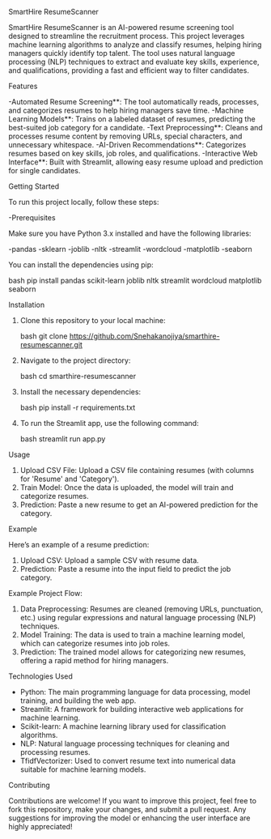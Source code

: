  SmartHire ResumeScanner

SmartHire ResumeScanner is an AI-powered resume screening tool designed to streamline the recruitment process. This project leverages machine learning algorithms to analyze and classify resumes, helping hiring managers quickly identify top talent. The tool uses natural language processing (NLP) techniques to extract and evaluate key skills, experience, and qualifications, providing a fast and efficient way to filter candidates.

 Features

-Automated Resume Screening**: The tool automatically reads, processes, and categorizes resumes to help hiring managers save time.
-Machine Learning Models**: Trains on a labeled dataset of resumes, predicting the best-suited job category for a candidate.
-Text Preprocessing**: Cleans and processes resume content by removing URLs, special characters, and unnecessary whitespace.
-AI-Driven Recommendations**: Categorizes resumes based on key skills, job roles, and qualifications.
-Interactive Web Interface**: Built with Streamlit, allowing easy resume upload and prediction for single candidates.

 Getting Started

To run this project locally, follow these steps:

-Prerequisites

Make sure you have Python 3.x installed and have the following libraries:

-pandas
-sklearn
-joblib
-nltk
-streamlit
-wordcloud
-matplotlib
-seaborn

You can install the dependencies using pip:

bash
pip install pandas scikit-learn joblib nltk streamlit wordcloud matplotlib seaborn


Installation

1. Clone this repository to your local machine:

   bash
   git clone https://github.com/Snehakanojiya/smarthire-resumescanner.git
   

2. Navigate to the project directory:

   bash
   cd smarthire-resumescanner
   

3. Install the necessary dependencies:

   bash
   pip install -r requirements.txt
   

4. To run the Streamlit app, use the following command:

   bash
   streamlit run app.py
   

 Usage

1. Upload CSV File: Upload a CSV file containing resumes (with columns for 'Resume' and 'Category').
2. Train Model: Once the data is uploaded, the model will train and categorize resumes.
3. Prediction: Paste a new resume to get an AI-powered prediction for the category.

 Example

Here’s an example of a resume prediction:

1. Upload CSV: Upload a sample CSV with resume data.
2. Prediction: Paste a resume into the input field to predict the job category.


Example Project Flow:

1. Data Preprocessing: Resumes are cleaned (removing URLs, punctuation, etc.) using regular expressions and natural language processing (NLP) techniques.
2. Model Training: The data is used to train a machine learning model, which can categorize resumes into job roles.
3. Prediction: The trained model allows for categorizing new resumes, offering a rapid method for hiring managers.

Technologies Used

- Python: The main programming language for data processing, model training, and building the web app.
- Streamlit: A framework for building interactive web applications for machine learning.
- Scikit-learn: A machine learning library used for classification algorithms.
- NLP: Natural language processing techniques for cleaning and processing resumes.
- TfidfVectorizer: Used to convert resume text into numerical data suitable for machine learning models.

Contributing

Contributions are welcome! If you want to improve this project, feel free to fork this repository, make your changes, and submit a pull request. Any suggestions for improving the model or enhancing the user interface are highly appreciated!

